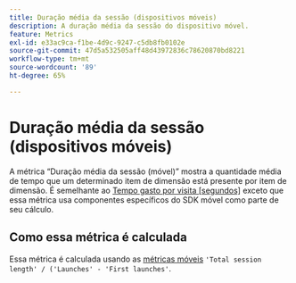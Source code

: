 ```yaml
---
title: Duração média da sessão (dispositivos móveis)
description: A duração média da sessão do dispositivo móvel.
feature: Metrics
exl-id: e33ac9ca-f1be-4d9c-9247-c5db8fb0102e
source-git-commit: 47d5a532505aff48d43972836c78620870bd8221
workflow-type: tm+mt
source-wordcount: '89'
ht-degree: 65%

---
```


# Duração média da sessão (dispositivos móveis)

A métrica “Duração média da sessão (móvel)” mostra a quantidade média de tempo que um determinado item de dimensão está presente por item de dimensão. É semelhante ao [Tempo gasto por visita [segundos]](https://experienceleague.adobe.com/docs/analytics/components/metrics/time-spent-per-visit.html) exceto que essa métrica usa componentes específicos do SDK móvel como parte de seu cálculo.

## Como essa métrica é calculada

Essa métrica é calculada usando as [métricas móveis](https://experienceleague.adobe.com/docs/mobile-services/using/get-started-ug/mobile-metrics/metrics-reference.html?lang=pt-BR) `'Total session length' / ('Launches' - 'First launches'`.
